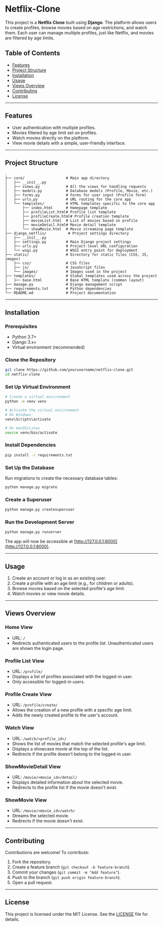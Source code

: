 # Netflix-Clone

This project is a **Netflix Clone** built using **Django**. The platform allows users to create profiles, browse movies based on age restrictions, and watch them. Each user can manage multiple profiles, just like Netflix, and movies are filtered by age limits.

## Table of Contents

- [Features](#features)
- [Project Structure](#project-structure)
- [Installation](#installation)
- [Usage](#usage)
- [Views Overview](#views-overview)
- [Contributing](#contributing)
- [License](#license)

---

## Features

- User authentication with multiple profiles.
- Movies filtered by age limit set on profiles.
- Watch movies directly on the platform.
- View movie details with a simple, user-friendly interface.

---

## Project Structure

```
.
├── core/                   # Main app directory
│   ├── __init__.py
│   ├── views.py            # All the views for handling requests
│   ├── models.py           # Database models (Profile, Movie, etc.)
│   ├── forms.py            # Forms for user input (Profile form)
│   ├── urls.py             # URL routing for the core app
│   └── templates/          # HTML templates specific to the core app
│       ├── index.html      # Homepage template
│       ├── profileList.html# Profile list template
│       ├── profileCreate.html# Profile creation template
│       ├── movieList.html  # List of movies based on profile
│       ├── movieDetail.html# Movie detail template
│       └── showMovie.html  # Movie streaming page template
├── django_netflix/          # Project settings directory
│   ├── __init__.py
│   ├── settings.py         # Main Django project settings
│   ├── urls.py             # Project-level URL configuration
│   └── wsgi.py             # WSGI entry point for deployment
├── static/                 # Directory for static files (CSS, JS, images)
│   ├── css/                # CSS files
│   ├── js/                 # JavaScript files
│   └── images/             # Images used in the project
├── templates/              # Global templates used across the project
│   ├── base.html           # Base HTML template (common layout)
├── manage.py               # Django management script
├── requirements.txt        # Python dependencies
└── README.md               # Project documentation
```

---

## Installation

### Prerequisites

- Python 3.7+
- Django 3.x+
- Virtual environment (recommended)

### Clone the Repository

```bash
git clone https://github.com/yourusername/netflix-clone.git
cd netflix-clone
```

### Set Up Virtual Environment

```bash
# Create a virtual environment
python -m venv venv

# Activate the virtual environment
# On Windows
venv\Scripts\activate

# On macOS/Linux
source venv/bin/activate
```

### Install Dependencies

```bash
pip install -r requirements.txt
```

### Set Up the Database

Run migrations to create the necessary database tables:

```bash
python manage.py migrate
```

### Create a Superuser

```bash
python manage.py createsuperuser
```

### Run the Development Server

```bash
python manage.py runserver
```

The app will now be accessible at [http://127.0.0.1:8000](http://127.0.0.1:8000).

---

## Usage

1. Create an account or log in as an existing user.
2. Create a profile with an age limit (e.g., for children or adults).
3. Browse movies based on the selected profile's age limit.
4. Watch movies or view movie details.

---

## Views Overview

### **Home View**

- URL: `/`
- Redirects authenticated users to the profile list. Unauthenticated users are shown the login page.

### **Profile List View**

- URL: `/profile/`
- Displays a list of profiles associated with the logged-in user.
- Only accessible for logged-in users.

### **Profile Create View**

- URL: `/profile/create/`
- Allows the creation of a new profile with a specific age limit.
- Adds the newly created profile to the user's account.

### **Watch View**

- URL: `/watch/<profile_id>/`
- Shows the list of movies that match the selected profile's age limit.
- Displays a showcase movie at the top of the list.
- Redirects if the profile doesn't belong to the logged-in user.

### **ShowMovieDetail View**

- URL: `/movie/<movie_id>/detail/`
- Displays detailed information about the selected movie.
- Redirects to the profile list if the movie doesn't exist.

### **ShowMovie View**

- URL: `/movie/<movie_id>/watch/`
- Streams the selected movie.
- Redirects if the movie doesn't exist.

---

## Contributing

Contributions are welcome! To contribute:

1. Fork the repository.
2. Create a feature branch (`git checkout -b feature-branch`).
3. Commit your changes (`git commit -m "Add feature"`).
4. Push to the branch (`git push origin feature-branch`).
5. Open a pull request.

---

## License

This project is licensed under the MIT License. See the [LICENSE](LICENSE) file for details.
